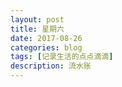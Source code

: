 ```yaml
---
layout: post
title: 星期六
date: 2017-08-26
categories: blog
tags: [记录生活的点点滴滴]
description: 流水账
---
```


